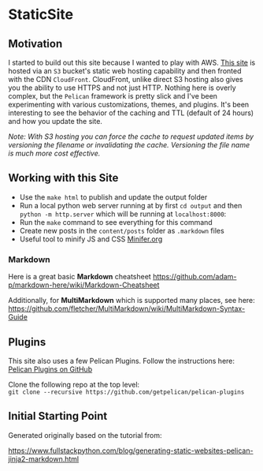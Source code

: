   # StaticSite

## Motivation

I started to build out this site because I wanted to play with AWS.  [This site](httpw://www.roepkeb.com) is hosted via an `S3` bucket's static web hosting capability and then fronted with the CDN `CloudFront`.  CloudFront, unlike direct S3 hosting also gives you the ability to use HTTPS and not just HTTP.  Nothing here is overly complex, but the `Pelican` framework is pretty slick and I've been experimenting with various customizations, themes, and plugins.  It's been interesting to see the behavior of the caching and TTL (default of 24 hours) and how you update the site.  

_Note: With S3 hosting you can force the cache to request updated items by versioning the filename or invalidating the cache.  Versioning the file name is much more cost effective._


## Working with this Site  

* Use the `make html` to publish and update the output folder
* Run a local python web server running at by first `cd output` and
then `python -m http.server` which will be running at `localhost:8000`:
* Run the `make` command to see everything for this command
* Create new posts in the `content/posts` folder as `.markdown` files
* Useful tool to minify JS and CSS [Minifer.org](https://www.minifier.org)

### Markdown
Here is a great basic **Markdown** cheatsheet
https://github.com/adam-p/markdown-here/wiki/Markdown-Cheatsheet

Additionally, for **MultiMarkdown** which is supported many places, see here:
https://github.com/fletcher/MultiMarkdown/wiki/MultiMarkdown-Syntax-Guide

## Plugins

This site also uses a few Pelican Plugins.  Follow the instructions here:  
[Pelican Plugins on GitHub](https://github.com/getpelican/pelican-plugins)

Clone the following repo at the top level:  
`git clone --recursive https://github.com/getpelican/pelican-plugins`

## Initial Starting Point

Generated originally based on the tutorial from:  

https://www.fullstackpython.com/blog/generating-static-websites-pelican-jinja2-markdown.html
